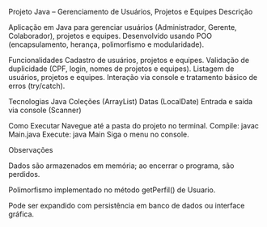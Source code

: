 Projeto Java – Gerenciamento de Usuários, Projetos e Equipes
Descrição

Aplicação em Java para gerenciar usuários (Administrador, Gerente, Colaborador), projetos e equipes. Desenvolvido usando POO (encapsulamento, herança, polimorfismo e modularidade).

Funcionalidades
Cadastro de usuários, projetos e equipes.
Validação de duplicidade (CPF, login, nomes de projetos e equipes).
Listagem de usuários, projetos e equipes.
Interação via console e tratamento básico de erros (try/catch).

Tecnologias
Java
Coleções (ArrayList)
Datas (LocalDate)
Entrada e saída via console (Scanner)

Como Executar
Navegue até a pasta do projeto no terminal.
Compile: javac Main.java
Execute: java Main
Siga o menu no console.

Observações

Dados são armazenados em memória; ao encerrar o programa, são perdidos.

Polimorfismo implementado no método getPerfil() de Usuario.

Pode ser expandido com persistência em banco de dados ou interface gráfica.
